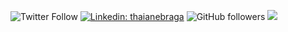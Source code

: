 ![Twitter Follow](https://img.shields.io/twitter/follow/MdBaquirQureshi?label=Follow)
[![Linkedin: thaianebraga](https://img.shields.io/badge/mohd-baquir-qureshi?style=flat-square&logo=Linkedin&logoColor=white&link=https://www.linkedin.com/in/mohd-baquir-qureshi/)](https://www.linkedin.com/in/mohd-baquir-qureshi/)
![GitHub followers](https://img.shields.io/github/followers/mohd-baquir-qureshi?label=Follow&style=social)
![](https://visitor-badge.glitch.me/badge?page_id=mohd-baquir-qureshi.mohd-baquir-qureshi)
